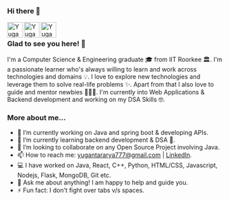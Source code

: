 ### Hi there 👋

<a href="https://github.com/dev-yugantar">
  <img align="left" alt="Yugantar's Github" width="36px" src="https://img.icons8.com/material/50/6a9fb5/source-code.png" />
</a>
<a href="https://www.linkedin.com/in/yugantar-arya-9a85a017b/">
  <img align="left" alt="Yugantar's Linkdein" width="36px" src="https://img.icons8.com/material/50/6a9fb5/linkedin.png" />
</a>
<a href="mailto:yugantararya777@gmail.com">
  <img align="left" alt="Yugantar's Mail" width="36px" src="https://img.icons8.com/material/50/6a9fb5/gmail.png" />
</a>

<br />

### Glad to see you here! 🤩

I'm a Computer Science & Engineering graduate 🎓 from IIT Roorkee 🏛. I'm a passionate learner who's always willing to learn and work across technologies and domains 💡. I love to explore new technologies and leverage them to solve real-life problems ✨. Apart from that I also love to guide and mentor newbies 👨🏻‍💻. I'm currently into Web Applications & Backend development and working on my DSA Skills 🤓.

### More about me...

- 🔭 I’m currently working on Java and spring boot & developing APIs.
- 🌱 I’m currently learning backend development & DSA 🚀.
- 👯 I’m looking to collaborate on any Open Source Project involving Java.
- 📫 How to reach me: yugantararya777@gmail.com | [LinkedIn](https://www.linkedin.com/in/yugantar-arya-9a85a017b/).
- 💻 I have worked on Java, React, C++, Python, HTML/CSS, Javascript, Nodejs, Flask, MongoDB, Git etc.
- 💬 Ask me about anything! I am happy to help and guide you.
- ⚡ Fun fact: I don't fight over tabs v/s spaces.
